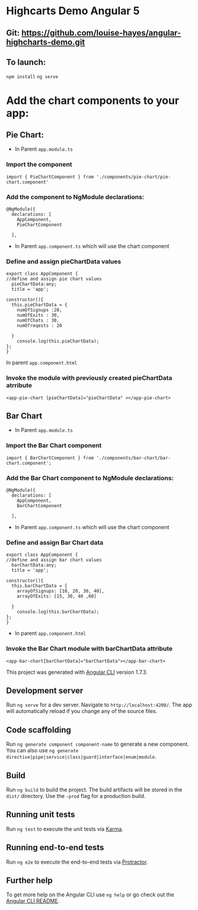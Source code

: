 # Highcarts Demo Angular 5

## Git: https://github.com/louise-hayes/angular-highcharts-demo.git

## To launch: 
```npm install```
```ng serve```

# Add the chart components to your app:

## Pie Chart:

- In Parent ```app.module.ts``` 
### Import the component

```
import { PieChartComponent } from './components/pie-chart/pie-chart.component'
```

### Add the component to NgModule declarations:
```
@NgModule({
  declarations: [
    AppComponent,
    PieChartComponent
    
  ],
```


- In Parent ```app.component.ts``` which will use the chart component
### Define and assign pieChartData values
```
export class AppComponent {
//define and assign pie chart values
  pieChartData:any;
  title = 'app';

constructor(){
  this.pieChartData = {
    numOfSignups :20,
    numOfExits : 30,
    numOfChats : 30,
    numOfreqests : 20
  
  }
    console.log(this.pieChartData);
};
}
```

In parent ```app.component.html```
### Invoke the <app-pie-chart> module with previously created pieChartData atrribute

```
<app-pie-chart [pieChartData]="pieChartData" ></app-pie-chart>
```


## Bar Chart

- In Parent ```app.module.ts``` 
### Import the Bar Chart component

```
import { BarChartComponent } from './components/bar-chart/bar-chart.component';

```
### Add the Bar Chart component to NgModule declarations:

```
@NgModule({
  declarations: [
    AppComponent,
    BarChartComponent
    
  ],
```


- In Parent ```app.component.ts``` which will use the chart component
### Define and assign Bar Chart data

```
export class AppComponent {
//define and assign bar chart values
  barChartData:any;
  title = 'app';

constructor(){
  this.barChartData = {
    arrayOfSignups: [10, 20, 30, 40],
    arrayOfExits: [15, 30, 40 ,60]

  }
    console.log(this.barChartData);
};
}
```
- In parent ```app.component.html```
### Invoke the Bar Chart module with barChartData attribute
```
<app-bar-chart[barChartData]="barChartData"></app-bar-chart> 

```















This project was generated with [Angular CLI](https://github.com/angular/angular-cli) version 1.7.3.

## Development server

Run `ng serve` for a dev server. Navigate to `http://localhost:4200/`. The app will automatically reload if you change any of the source files.

## Code scaffolding

Run `ng generate component component-name` to generate a new component. You can also use `ng generate directive|pipe|service|class|guard|interface|enum|module`.

## Build

Run `ng build` to build the project. The build artifacts will be stored in the `dist/` directory. Use the `-prod` flag for a production build.

## Running unit tests

Run `ng test` to execute the unit tests via [Karma](https://karma-runner.github.io).

## Running end-to-end tests

Run `ng e2e` to execute the end-to-end tests via [Protractor](http://www.protractortest.org/).

## Further help

To get more help on the Angular CLI use `ng help` or go check out the [Angular CLI README](https://github.com/angular/angular-cli/blob/master/README.md).

